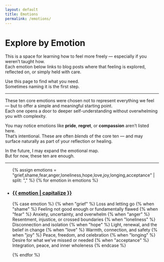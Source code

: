 ```yaml
---
layout: default
title: Emotions
permalink: /emotions/
---
```


# Explore by Emotion

This is a space for learning how to feel more freely — especially if you weren’t taught how.  
Each emotion below links to blog posts where that feeling is explored, reflected on, or simply held with care.

Use this page to find what you need.  
Sometimes naming it is the first step.

---

These ten core emotions were chosen not to represent everything we feel — but to offer a simple and meaningful starting point.  
Each one opens a door to deeper self-understanding without overwhelming you with complexity.

You may notice emotions like **pride**, **regret**, or **compassion** aren’t listed here.  
That’s intentional. These are often *blends* of the core ten — and may surface naturally as part of your reflection or healing.

In the future, I may expand the emotional map.  
But for now, these ten are enough.

---

<ul class="emotion-list">
  {% assign emotions = "grief,shame,fear,anger,loneliness,hope,love,joy,longing,acceptance" | split: "," %}
  {% for emotion in emotions %}
    <li>
      <h3><a href="/emotion/{{ emotion }}">{{ emotion | capitalize }}</a></h3>
      <p>
        {% case emotion %}
          {% when "grief" %} Loss and letting go
          {% when "shame" %} Feeling not good enough or fundamentally flawed
          {% when "fear" %} Anxiety, uncertainty, and overwhelm
          {% when "anger" %} Resentment, injustice, or crossed boundaries
          {% when "loneliness" %} Disconnection and isolation
          {% when "hope" %} Light, renewal, and the belief in change
          {% when "love" %} Warmth, connection, and safety
          {% when "joy" %} Peace, freedom, and celebration
          {% when "longing" %} Desire for what we’ve missed or needed
          {% when "acceptance" %} Integration, peace, and inner wholeness
        {% endcase %}
      </p>
    </li>
  {% endfor %}
</ul>
